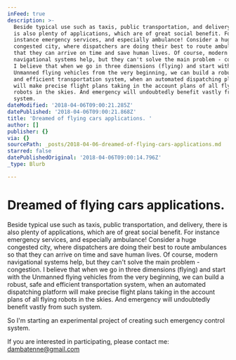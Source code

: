 ```yaml
---
inFeed: true
description: >-
  Beside typical use such as taxis, public transportation, and delivery, there
  is also plenty of applications, which are of great social benefit. For
  instance emergency services, and especially ambulance! Consider a huge
  congested city, where dispatchers are doing their best to route ambulances so
  that they can arrive on time and save human lives. Of course, modern
  navigational systems help, but they can't solve the main problem - congestion.
  I believe that when we go in three dimensions (flying) and start with the
  Unmanned flying vehicles from the very beginning, we can build a robust, safe
  and efficient transportation system, when an automated dispatching platform
  will make precise flight plans taking in the account plans of all flying
  robots in the skies. And emergency will undoubtedly benefit vastly from such
  system.
dateModified: '2018-04-06T09:00:21.285Z'
datePublished: '2018-04-06T09:00:21.868Z'
title: 'Dreamed of flying cars applications. '
author: []
publisher: {}
via: {}
sourcePath: _posts/2018-04-06-dreamed-of-flying-cars-applications.md
starred: false
datePublishedOriginal: '2018-04-06T09:00:14.796Z'
_type: Blurb

---
```

# Dreamed of flying cars applications. 

Beside typical use such as taxis, public transportation, and delivery, there is also plenty of applications, which are of great social benefit. For instance emergency services, and especially ambulance! Consider a huge congested city, where dispatchers are doing their best to route ambulances so that they can arrive on time and save human lives. Of course, modern navigational systems help, but they can't solve the main problem - congestion. I believe that when we go in three dimensions (flying) and start with the Unmanned flying vehicles from the very beginning, we can build a robust, safe and efficient transportation system, when an automated dispatching platform will make precise flight plans taking in the account plans of all flying robots in the skies. And emergency will undoubtedly benefit vastly from such system.

So I'm starting an experimental project of creating such emergency control system. 

If you are interested in participating, please contact me: dambatenne@gmail.com